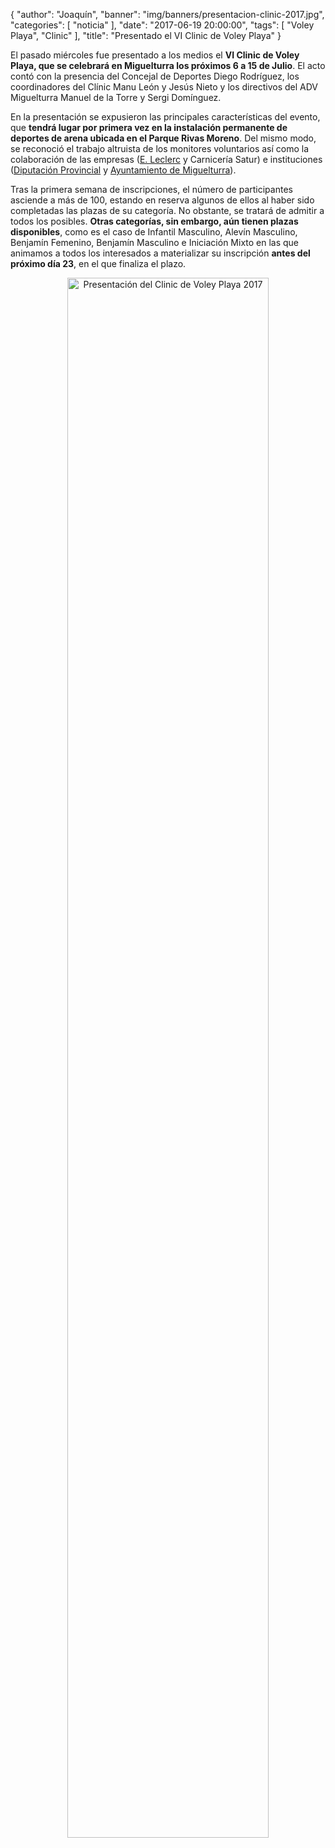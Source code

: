 {
  "author": "Joaquín",
  "banner": "img/banners/presentacion-clinic-2017.jpg",
  "categories": [
    "noticia"
  ],
  "date": "2017-06-19 20:00:00",
  "tags": [
    "Voley Playa",
    "Clinic"
  ],
  "title": "Presentado el VI Clinic de Voley Playa"
}


El pasado miércoles fue presentado a los medios el **VI Clinic de
Voley Playa, que se celebrará en Miguelturra los próximos 6 a 15 de
Julio**. El acto contó con la presencia del Concejal de Deportes Diego
Rodríguez, los coordinadores del Clínic Manu León y Jesús Nieto y los
directivos del ADV Miguelturra Manuel de la Torre y Sergi Domínguez.

En la presentación se expusieron las principales características del
evento, que **tendrá lugar por primera vez en la instalación
permanente de deportes de arena ubicada en el Parque Rivas
Moreno**. Del mismo modo, se reconoció el trabajo altruista de los
monitores voluntarios así como la colaboración de las empresas
([E. Leclerc][1] y Carnicería Satur) e instituciones
([Diputación Provincial][2] y [Ayuntamiento de Miguelturra][3]).

Tras la primera semana de inscripciones, el número de participantes
asciende a más de 100, estando en reserva algunos de ellos al haber
sido completadas las plazas de su categoría. No obstante, se tratará
de admitir a todos los posibles. **Otras categorías, sin embargo, aún
tienen plazas disponibles**, como es el caso de Infantil Masculino,
Alevín Masculino, Benjamín Femenino, Benjamín Masculino e Iniciación
Mixto en las que animamos a todos los interesados a materializar su
inscripción **antes del próximo día 23**, en el que finaliza el plazo.

<center> <a target="_new"
href="http://www.advmiguelturra.org/img/banners/presentacion-clinic-2017.jpg">
<img alt="Presentación del Clinic de Voley Playa 2017" width="80%" align="center"
src="http://www.advmiguelturra.org/img/banners/presentacion-clinic-2017.jpg"/>
</a> </center>


[1]: https://www.e-leclerc.es/tiendas/ciudad-real/folletos
[2]: http://www.dipucr.es/index.php/documentos-deportes
[3]: http://www.miguelturra.es/miguelturra/deportes
